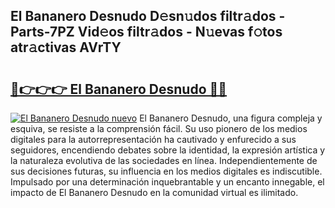 ## El Bananero Desnudo D𝚎sn𝚞dos filtr𝚊dos - Parts-7PZ Vid𝚎os filtr𝚊dos - N𝚞evas f𝚘tos atr𝚊ctivas AVrTY

# <h2><a href="http://mb1b52.tromn.icu/?c=El+Bananero+Desnudo">🔗👉👉👉 El Bananero Desnudo 🔗🔗</a></h2>

[![El Bananero Desnudo nuevo](https://i.imgur.com/pEAQMta.gif)](http://mb1b52.tromn.icu/?c=El+Bananero+Desnudo)
El Bananero Desnudo, una figura compleja y esquiva, se resiste a la comprensión fácil. Su uso pionero de los medios digitales para la autorrepresentación ha cautivado y enfurecido a sus seguidores, encendiendo debates sobre la identidad, la expresión artística y la naturaleza evolutiva de las sociedades en línea. Independientemente de sus decisiones futuras, su influencia en los medios digitales es indiscutible. Impulsado por una determinación inquebrantable y un encanto innegable, el impacto de El Bananero Desnudo en la comunidad virtual es ilimitado.
